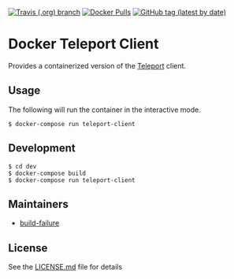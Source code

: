 [![Travis (.org) branch](https://img.shields.io/travis/nl2go/docker-teleport-client/master)](https://travis-ci.org/nl2go/docker-teleport-client)
[![Docker Pulls](https://img.shields.io/docker/pulls/nl2go/teleport-client)](https://hub.docker.com/r/nl2go/teleport-client)
[![GitHub tag (latest by date)](https://img.shields.io/github/v/tag/nl2go/docker-teleport-client)](https://hub.docker.com/repository/docker/nl2go/teleport-client/tags?page=1)

# Docker Teleport Client

Provides a containerized version of the [Teleport](https://github.com/gravitational/teleport) client.

## Usage

The following will run the container in the interactive mode. 

    $ docker-compose run teleport-client

## Development

    $ cd dev
    $ docker-compose build
    $ docker-compose run teleport-client

## Maintainers

- [build-failure](https://github.com/build-failure)

## License

See the [LICENSE.md](LICENSE.md) file for details

